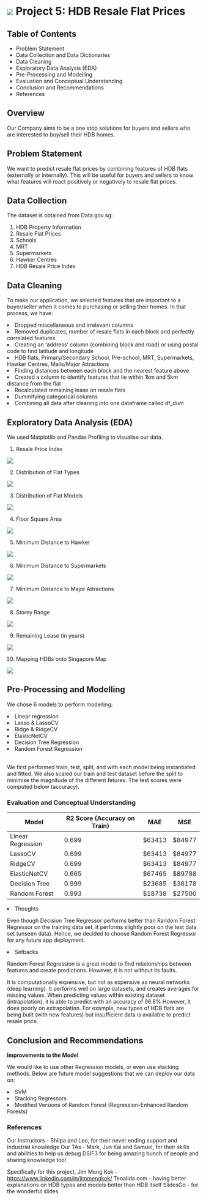 # ![](https://ga-dash.s3.amazonaws.com/production/assets/logo-9f88ae6c9c3871690e33280fcf557f33.png) Project 5: HDB Resale Flat Prices

## Table of Contents
* Problem Statement
* Data Collection and Data Dictionaries
* Data Cleaning
* Exploratory Data Analysis (EDA)
* Pre-Processing and Modelling
* Evaluation and Conceptual Understanding
* Conclusion and Recommendations
* References

## Overview

Our Company aims to be a one stop solutions for buyers and sellers who are interested to buy/sell their HDB homes.

## Problem Statement

We want to predict resale flat prices by combining features of HDB flats (externally or internally). This will be useful for buyers and sellers to know what features will react positively or negatively to resale flat prices.

## Data Collection

The dataset is obtained from Data.gov.sg:<br>
1. HDB Property Information
2. Resale Flat Prices
3. Schools
4. MRT
5. Supermarkets
6. Hawker Centres
7. HDB Resale Price Index


## Data Cleaning

To make our application, we selected features that are important to a buyer/seller when it comes to purchasing or selling their homes. In that process, we have:

<li>Dropped miscellaneous and irrelevant columns
<li>Removed duplicates, number of resale flats in each block and perfectly correlated features
<li>Creating an ‘address’ column (combining block and road) or using postal code to find latitude and longitude
<li>HDB flats, Primary/Secondary School, Pre-school, MRT, Supermarkets, Hawker Centres, Malls/Major Attractions
<li>Finding distances between each block and the nearest feature above
<li>Created a column to identify features that lie within 1km and 5km distance from the flat
<li>Recalculated remaining lease on resale flats
<li>Dummifying categorical columns
<li>Combining all data after cleaning into one dataframe called df_dum

## Exploratory Data Analysis (EDA)

We used Matplotlib and Pandas Profiling to visualise our data.

1. Resale Price Index

![](images/resale_price_index.png)

2. Distribution of Flat Types

![](images/dist_flat_types.png)

3. Distribution of Flat Models

![](images/num_flat_models.png)

4. Floor Square Area

![](images/floor_square_area.png)

5. Minimum Distance to Hawker

![](images/min_dist_hawker.png)

6. Minimum Distance to Supermarkets

![](images/min_dist_supermarket.png)

7. Minimum Distance to Major Attractions

![](images/min_dist_attractions.png)

8. Storey Range

![](images/storey_range.png)

9. Remaining Lease (in years)

![](images/remaining_lease_years.png)

10. Mapping HDBs onto Singapore Map

![](images/hdb_sg.png)

## Pre-Processing and Modelling

We chose 6 models to perform modelling:

<li> Linear regression
<li> Lasso & LassoCV
<li> Ridge & RidgeCV
<li> ElasticNetCV
<li> Decision Tree Regression
<li> Random Forest Regression

<br>We first performed train, test, split, and with each model being instantiated and fitted. We also scaled our train and test dataset before the split to minimise the magnitude of the different fetures. The test scores were computed below (accuracy).

### Evaluation and Conceptual Understanding

|Model|R2 Score (Accuracy on Train)|MAE|MSE|
|---|---|---|---|
|Linear Regression|0.699|$63413|$84977|
|LassoCV|0.699|$63413|$84977|
|RidgeCV|0.699|$63413|$84977|
|ElasticNetCV|0.665|$67465|$89788|
|Decision Tree|0.999|$23685|$36178|
|Random Forest|0.993|$18738|$27500|

<li> Thoughts

Even though Decision Tree Regressor performs better than Random Forest Regressor on the training data set, it performs slightly poor on the test data set (unseen data). Hence, we decided to choose Random Forest Regressor for any future app deployment.

<li> Setbacks

Random Forest Regression is a great model to find relationships between features and create predictions. However, it is not without its faults.

It is computationally expensive, but not as expensive as neural networks (deep learning).
It performs well on large datasets, and creates averages for missing values.
When predicting values within existing dataset (intrapolation), it is able to predict with an accuracy of 96.8%
However, it does poorly on extrapolation. For example, new types of HDB flats are being built (with new features) but insufficient data is available to predict resale price.

## Conclusion and Recommendations

<b>Improvements to the Model</b>

We would like to use other Regression models, or even use stacking methods. Below are future model suggestions that we can deploy our data on:

<li>SVM
<li>Stacking Regressors
<li>Modified Versions of Random Forest (Regression-Enhanced Random Forests)

### References

Our Instructors - Shilpa and Leo, for their never ending support and industrial knowledge
Our TAs - Mark, Jun Kai and Samuel, for their skills and abilities to help us debug
DSIF3 for being amazing bunch of people and sharing knowledge too!

Specifically for this project,
Jim Meng Kok - https://www.linkedin.com/in/jimmengkok/
Teoalida.com - having better explanations on HDB types and models better than HDB itself
SlidesGo - for the wonderful slides
